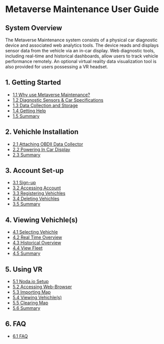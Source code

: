 # Metaverse Maintenance User Guide

## System Overview
The Metaverse Maintenance system consists of a physical car diagnostic device and associated web analytics tools. The device reads and displays sensor data from the vehicle via an in-car display. Web diagnostic tools, including real-time and historical dashboards, allow users to track vehicle performance remotely. An optional virtual reality data visualization tool is also provided for users possessing a VR headset.  

## 1. Getting Started
- [1.1 Why use Metaverse Maintenance?](https://github.com/rlogsdon7/Metaverse-Maintenance/blob/main/UserDocs/Why_Use_Metaverse_Maintenance%3F.md)
- [1.2 Diagnostic Sensors & Car Specifications](https://github.com/rlogsdon7/Metaverse-Maintenance/blob/main/UserDocs/DiagnosticSensorsAndCarSpecifications.md)
- [1.3 Data Collection and Storage]()
- [1.4 Getting Help]()
- [1.5 Summary]()

## 2. Vehichle Installation
- [2.1 Attaching OBDII Data Collector]()
- [2.2 Powering In Car Display]()
- [2.3 Summary]()

## 3. Account Set-up
- [3.1 Sign-up]()
- [3.2 Accessing Account]()
- [3.3 Registering Vehichles]()
- [3.4 Deleting Vehichles]()
- [3.5 Summary]()

## 4. Viewing Vehichle(s)
- [4.1 Selecting Vehichle]()
- [4.2 Real Time Overview]()
- [4.3 Historical Overview]()
- [4.4 View Fleet]()
- [4.5 Summary]()

## 5. Using VR
- [5.1 Noda.io Setup]()
- [5.2 Accessing Web-Browser]()
- [5.3 Importing Map]()
- [5.4 Viewing Vehichle(s)]()
- [5.5 Clearing Map]()
- [5.6 Summary]()

## 6. FAQ
- [6.1 FAQ]()
